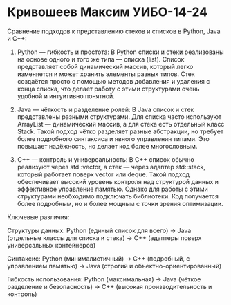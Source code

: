 # Кривошеев Максим УИБО-14-24
Сравнение подходов к представлению стеков и списков в Python, Java и C++:

1) Python — гибкость и простота: В Python списки и стеки реализованы на основе одного и того же типа — списка (list). Список представляет собой динамический массив, который легко изменяется и может хранить элементы разных типов. Стек создаётся просто с помощью методов добавления и удаления с конца списка, что делает работу с этими структурами очень удобной и интуитивно понятной.

2) Java — чёткость и разделение ролей: В Java список и стек представлены разными структурами. Для списка часто используют ArrayList — динамический массив, а для стека есть отдельный класс Stack. Такой подход чётко разделяет разные абстракции, но требует более подробного синтаксиса и явного управления типами. Это повышает надёжность, но делает код более многословным.

3) C++ — контроль и универсальность: В C++ список обычно реализуют через std::vector, а стек — через адаптер std::stack, который работает поверх vector или deque. Такой подход обеспечивает высокий уровень контроля над структурой данных и эффективное управление памятью. Однако для работы с этими структурами необходимо подключать библиотеки. Код получается более подробным, но и более мощным с точки зрения оптимизации.

Ключевые различия:

Структуры данных: Python (единый список для всего) → Java (отдельные классы для списка и стека) → C++ (адаптеры поверх универсальных контейнеров)

Синтаксис: Python (минималистичный) → C++ (подробный, с управлением памятью) → Java (строгий и объектно-ориентированный)

Гибкость использования: Python (максимальная) → Java (чёткое разделение и безопасность) → C++ (высокая производительность и контроль)
